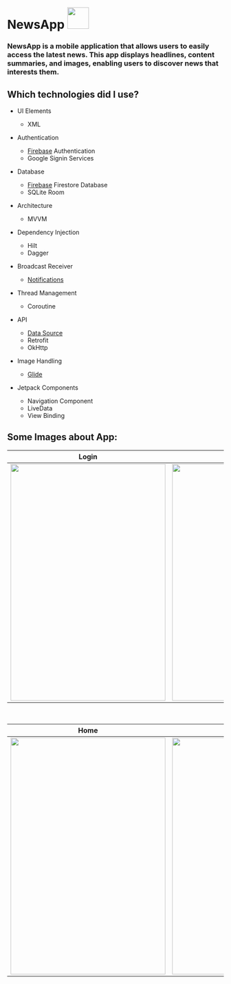 <h1 align="left">NewsApp <img src="https://i.ibb.co/zFbXW9D/news-app-logo-1.png" width="50px" height="50px"> </h1>


<h3 align="left">NewsApp is a mobile application that allows users to easily access the latest news. This app displays headlines, content summaries, and images, enabling users to discover news that interests them.</h3>

<h2 align="left">Which technologies did I use?</h2>

- UI Elements
    - XML
  
- Authentication
    - [Firebase](https://firebase.google.com) Authentication
    - Google Signin Services

- Database
    - [Firebase](https://firebase.google.com) Firestore Database
    - SQLite Room
   
- Architecture
    - MVVM

- Dependency Injection
    - Hilt
    - Dagger

- Broadcast Receiver
    - [Notifications](https://www.youtube.com/watch?v=_Z2S63O-1HE) 

- Thread Management
    - Coroutine

- API
    - [Data Source](https://www.thenewsapi.com)
    - Retrofit
    - OkHttp

- Image Handling
    - [Glide](https://github.com/bumptech/glide)

- Jetpack Components
    - Navigation Component
    - LiveData
    - View Binding

<h2 align="left">Some Images about App:</h2>


| Login  | Signup | Detail |
| ----- | ------------ | ------------ |
|<img src="https://i.ibb.co/hHtnV74/Login-Fragment.png" width="360" height="550"/>|<img src="https://i.ibb.co/9vsC7nr/Signup-Fragment.png" width="360" height="550"/>|<img src="https://i.ibb.co/vVxtjwM/Detail-Fragment.png" width="360" height="550"/>

</br>

| Home  | Search | Read List |
| ----- | ------------ | ------------ |
|<img src="https://i.ibb.co/F3KD1J7/Home-Fragmengt.png" width="360" height="550"/>|<img src="https://i.ibb.co/RbFXDTH/Search-Fragment.png" width="360" height="550"/>|<img src="https://i.ibb.co/cvgKPL2/Read-List-Fragment.png" width="360" height="550"/>
